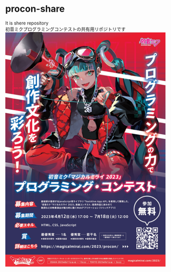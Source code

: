 # procon-share
It is shere repository<br>
初音ミクプログラミングコンテストの共有用リポジトリです<br>
<img src='https://github.com/TUBUAN-39/procon-share/blob/main/procon-poster.png'>
